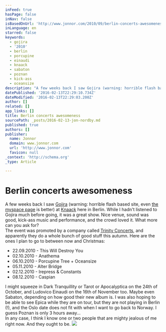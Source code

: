 ```yaml
---
inFeed: true
hasPage: false
inNav: false
isBasedOnUrl: 'http://www.jonnor.com/2010/09/berlin-concerts-awesomeness/'
inLanguage: en
starred: false
keywords:
  - gojira
  - '2010'
  - berlin
  - porcupine
  - einaudi
  - knaack
  - sabaton
  - poznan
  - kick-ass
  - oceansize
description: "A few weeks back I saw Gojira (warning: horrible flash based site, even the myspace page is better) at Knaack here in Berlin. While I hadn't listened to Gojira much before going, it was a great show. Nice venue, sound was good, kick-ass music and performance, and the crowd loved it."
datePublished: '2016-02-13T22:29:10.734Z'
dateModified: '2016-02-13T22:29:03.200Z'
author: []
related: []
app_links: []
title: Berlin concerts awesomeness
sourcePath: _posts/2016-02-13-jon-nordby.md
published: true
authors: []
publisher:
  name: Jonnor
  domain: www.jonnor.com
  url: 'http://www.jonnor.com'
  favicon: null
_context: 'http://schema.org'
_type: Article

---
```

# Berlin concerts awesomeness

A few weeks back I saw [Gojira][0] (warning: horrible flash based site, even [the myspace page][1] is better) at [Knaack][2] here in Berlin. While I hadn't listened to Gojira much before going, it was a great show. Nice venue, sound was good, kick-ass music and performance, and the crowd loved it. What more can you ask for?  
The event was promoted by a company called [Trinity Concerts][3], and apparently they do a whole bunch of good stuff this autumn. Here are the ones I plan to go to between now and Christmas:

* 22.09.2010 - This Will Destroy You
* 02.10.2010 - Anathema
* 06.10.2010 - Porcupine Tree + Oceansize
* 05.11.2010 - Alter Bridge
* 02.12.2010 - Irepress & Constants
* 08.12.2010 - Caspian

I might squeeze in Dark Tranquillity or Tarot or Apocalyptica on the 24th of October, and Ludovico Einaudi on the 16th of November too. Maybe even Sabaton, depending on how good their new album is. I was also hoping to be able to see Epica while they are on tour, but they are not playing in Berlin (!), and the Oslo date does not fit with when I want to go back to Norway. I guess Poznan is only 3 hours away...  
In any case, I think I know one or two people that are mighty jealous of me right now. And they ought to be.
[![](http://www.jonnor.com/wp/wp-content/plugins/flattr/img/flattr-badge-large.png)][4]

[0]: http://www.gojira-music.com/
[1]: http://www.myspace.com/gojira
[2]: http://www.knaack-berlin.de/
[3]: http://www.trinitymusic.de/
[4]: http://www.jonnor.com/wp/?flattrss_redirect&id=257&md5=8ab7099ac36e078ba71a5a79dfa12c3b